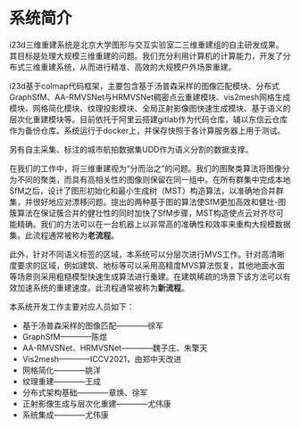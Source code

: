 # 系统简介

i23d三维重建系统是北京大学图形与交互实验室二三维重建组的自主研发成果。其目标是处理大规模三维重建的问题。我们充分利用计算机的计算能力，开发了分布式三维重建系统，从而进行精准、高效的大规模户外场景重建。

i23d基于colmap代码框架，主要包含基于汤普森采样的图像匹配模块、分布式GraphSfM、AA-RMVSNet与HRMVSNet稠密点云重建模块、vis2mesh网格生成模块、网格简化模块、纹理投影模块、全局正射影像图快速生成模块、基于语义的层次化重建模块等。目前依托于阿里云搭建gitlab作为代码仓库，辅以东信云仓库作为备份仓库。系统运行于docker上，并保存快照于各计算服务器上用于测试。

另有自主采集、标注的城市航拍数据集UDD作为语义分割的数据支撑。

在我们的工作中，将三维重建视为“分而治之”的问题。我们的图聚类算法将图像分为不同的聚类，而具有高相关性的图像则保留在同一组中。在所有群集中完成本地SfM之后，设计了图形初始化和最小生成树（MST）构造算法，以准确地合并群集，并很好地应对漂移问题。提出的两种基于图的算法使SfM更加高效和健壮-图簇算法在保证簇合并的健壮性的同时加快了SfM步骤，MST构造使点云对齐尽可能精确。我们的方法可以在一台机器上以非常高的准确性和效率来重构大规模数据集。此流程通常被称为**老流程**。

此外，针对不同语义标签的区域，本系统可以分层次进行MVS工作。针对高清晰度要求的区域，例如建筑、地标等可以采用高精度MVS算法恢复，其他地面水面等场景则采用粗糙模型快速生成算法进行重建。在建筑稀疏的场景下该方法可以有效加速系统的重建速度。此流程通常被称为**新流程**。

本系统开发工作主要对应人员如下：
+ 基于汤普森采样的图像匹配————徐军
+ GraphSfM————陈煜
+ AA-RMVSNet、HRMVSNet————魏子庄、朱擎天
+ Vis2mesh————ICCV2021，由郑中天改进
+ 网格简化————姚洋
+ 纹理重建————王成
+ 分布式架构基础————章焕、徐军
+ 正射影像生成与层次化重建————尤伟康
+ 系统集成————尤伟康
  